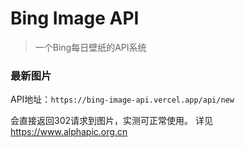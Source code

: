 # Bing Image API

> 一个Bing每日壁纸的API系统

### 最新图片

API地址：`https://bing-image-api.vercel.app/api/new`

会直接返回302请求到图片，实测可正常使用。 详见<https://www.alphapic.org.cn>
